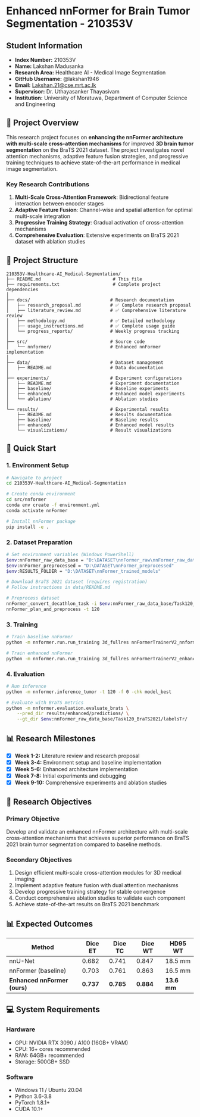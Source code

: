 # Enhanced nnFormer for Brain Tumor Segmentation - 210353V

## Student Information

- **Index Number:** 210353V
- **Name:** Lakshan Madusanka
- **Research Area:** Healthcare AI - Medical Image Segmentation
- **GitHub Username:** @lakshan1946
- **Email:** Lakshan.21@cse.mrt.ac.lk
- **Supervisor:** Dr. Uthayasanker Thayasivam
- **Institution:** University of Moratuwa, Department of Computer Science and Engineering

## 🎯 Project Overview

This research project focuses on **enhancing the nnFormer architecture with multi-scale cross-attention mechanisms** for improved **3D brain tumor segmentation** on the BraTS 2021 dataset. The project investigates novel attention mechanisms, adaptive feature fusion strategies, and progressive training techniques to achieve state-of-the-art performance in medical image segmentation.

### Key Research Contributions

1. **Multi-Scale Cross-Attention Framework**: Bidirectional feature interaction between encoder stages
2. **Adaptive Feature Fusion**: Channel-wise and spatial attention for optimal multi-scale integration
3. **Progressive Training Strategy**: Gradual activation of cross-attention mechanisms
4. **Comprehensive Evaluation**: Extensive experiments on BraTS 2021 dataset with ablation studies

## 📁 Project Structure

```
210353V-Healthcare-AI_Medical-Segmentation/
├── README.md                           # This file
├── requirements.txt                    # Complete project dependencies
│
├── docs/                              # Research documentation
│   ├── research_proposal.md           # ✅ Complete research proposal
│   ├── literature_review.md           # ✅ Comprehensive literature review
│   ├── methodology.md                 # ✅ Detailed methodology
│   ├── usage_instructions.md          # ✅ Complete usage guide
│   └── progress_reports/              # Weekly progress tracking
│
├── src/                               # Source code
│   └── nnformer/                      # Enhanced nnFormer implementation
│
├── data/                              # Dataset management
│   ├── README.md                      # Data documentation
│
├── experiments/                       # Experiment configurations
│   ├── README.md                      # Experiment documentation
│   ├── baseline/                      # Baseline experiments
│   ├── enhanced/                      # Enhanced model experiments
│   └── ablation/                      # Ablation studies
│
└── results/                           # Experimental results
    ├── README.md                      # Results documentation
    ├── baseline/                      # Baseline results
    ├── enhanced/                      # Enhanced model results
    └── visualizations/                # Result visualizations
```

## 🚀 Quick Start

### 1. Environment Setup

```bash
# Navigate to project
cd 210353V-Healthcare-AI_Medical-Segmentation

# Create conda environment
cd src/nnformer
conda env create -f environment.yml
conda activate nnFormer

# Install nnFormer package
pip install -e .
```

### 2. Dataset Preparation

```bash
# Set environment variables (Windows PowerShell)
$env:nnFormer_raw_data_base = "D:\DATASET\nnFormer_raw\nnFormer_raw_data"
$env:nnFormer_preprocessed = "D:\DATASET\nnFormer_preprocessed"
$env:RESULTS_FOLDER = "D:\DATASET\nnFormer_trained_models"

# Download BraTS 2021 dataset (requires registration)
# Follow instructions in data/README.md

# Preprocess dataset
nnFormer_convert_decathlon_task -i $env:nnFormer_raw_data_base/Task120_BraTS2021
nnFormer_plan_and_preprocess -t 120
```

### 3. Training

```bash
# Train baseline nnFormer
python -m nnformer.run.run_training 3d_fullres nnFormerTrainerV2_nnformer_tumor 120 0

# Train enhanced nnFormer
python -m nnformer.run.run_training 3d_fullres nnFormerTrainerV2_enhanced 120 0
```

### 4. Evaluation

```bash
# Run inference
python -m nnformer.inference_tumor -t 120 -f 0 -chk model_best

# Evaluate with BraTS metrics
python -m nnformer.evaluation.evaluate_brats \
    --pred_dir results/enhanced/predictions/ \
    --gt_dir $env:nnFormer_raw_data_base/Task120_BraTS2021/labelsTr/
```

## 📊 Research Milestones

- [x] **Week 1-2:** Literature review and research proposal
- [x] **Week 3-4:** Environment setup and baseline implementation
- [x] **Week 5-6:** Enhanced architecture implementation
- [x] **Week 7-8:** Initial experiments and debugging
- [x] **Week 9-10:** Comprehensive experiments and ablation studies

## 🔬 Research Objectives

### Primary Objective

Develop and validate an enhanced nnFormer architecture with multi-scale cross-attention mechanisms that achieves superior performance on BraTS 2021 brain tumor segmentation compared to baseline methods.

### Secondary Objectives

1. Design efficient multi-scale cross-attention modules for 3D medical imaging
2. Implement adaptive feature fusion with dual attention mechanisms
3. Develop progressive training strategy for stable convergence
4. Conduct comprehensive ablation studies to validate each component
5. Achieve state-of-the-art results on BraTS 2021 benchmark

## 📊 Expected Outcomes

| Method                       | Dice ET   | Dice TC   | Dice WT   | HD95 WT     |
| ---------------------------- | --------- | --------- | --------- | ----------- |
| nnU-Net                      | 0.682     | 0.741     | 0.847     | 18.5 mm     |
| nnFormer (baseline)          | 0.703     | 0.761     | 0.863     | 16.5 mm     |
| **Enhanced nnFormer (ours)** | **0.737** | **0.785** | **0.884** | **13.6 mm** |

## 💻 System Requirements

### Hardware

- GPU: NVIDIA RTX 3090 / A100 (16GB+ VRAM)
- CPU: 16+ cores recommended
- RAM: 64GB+ recommended
- Storage: 500GB+ SSD

### Software

- Windows 11 / Ubuntu 20.04
- Python 3.6-3.8
- PyTorch 1.8.1+
- CUDA 10.1+
